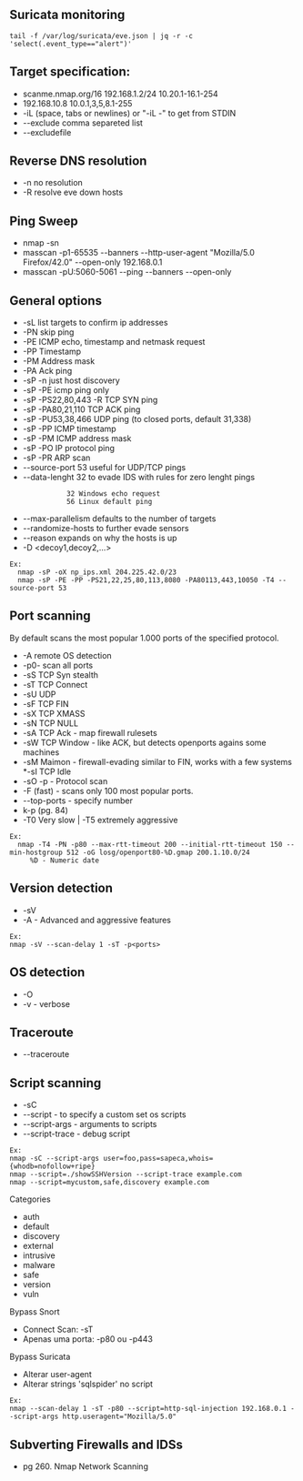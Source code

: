 ##  Suricata monitoring
`tail -f /var/log/suricata/eve.json | jq -r -c 'select(.event_type=="alert")'`

## Target specification:
* scanme.nmap.org/16 192.168.1.2/24 10.20.1-16.1-254
* 192.168.10.8 10.0.1,3,5,8.1-255
* -iL <file> (space, tabs or newlines) or "-iL -" to get from STDIN
* --exclude comma separeted list
*  --excludefile <file>

## Reverse DNS resolution
* -n no resolution
* -R resolve eve down hosts


## Ping Sweep

* nmap -sn <target>
* masscan -p1-65535 --banners --http-user-agent "Mozilla/5.0 Firefox/42.0" --open-only 192.168.0.1
* masscan -pU:5060-5061 --ping --banners --open-only

## General options
* -sL list targets to confirm ip addresses
* -PN skip ping
* -PE ICMP echo, timestamp and netmask request
* -PP Timestamp
* -PM Address mask
* -PA Ack ping
* -sP -n just host discovery
* -sP -PE icmp ping only
* -sP -PS22,80,443 -R TCP SYN ping
* -sP -PA80,21,110 TCP ACK ping
* -sP -PU53,38,466 UDP ping (to closed ports, default 31,338)
* -sP -PP ICMP timestamp
* -sP -PM ICMP address mask
* -sP -PO IP protocol ping
* -sP -PR ARP scan
* --source-port 53 useful for UDP/TCP pings
* --data-lenght 32 to evade IDS with rules for zero lenght pings
```
              32 Windows echo request
              56 Linux default ping
```
* --max-parallelism defaults to the number of targets
* --randomize-hosts to further evade sensors
* --reason expands on why the hosts is up
* -D <decoy1,decoy2,...>
```
Ex:
  nmap -sP -oX np_ips.xml 204.225.42.0/23
  nmap -sP -PE -PP -PS21,22,25,80,113,8080 -PA80113,443,10050 -T4 --source-port 53
```

## Port scanning
By default scans the most popular 1.000 ports of the specified protocol.

* -A remote OS detection
* -p0- scan all ports
* -sS TCP Syn stealth
* -sT TCP Connect
* -sU UDP
* -sF TCP FIN
* -sX TCP XMASS
* -sN TCP NULL
* -sA TCP Ack - map firewall rulesets
* -sW TCP Window - like ACK, but detects openports agains some machines
* -sM Maimon - firewall-evading similar to FIN, works with a few systems
*-sI TCP Idle
* -sO -p <protocol> - Protocol scan
* -F (fast) - scans only 100 most popular ports.
* --top-ports <num> - specify number
* k-p <list of ports> (pg. 84)
* -T0 Very slow | -T5 extremely aggressive
  
```
Ex: 
  nmap -T4 -PN -p80 --max-rtt-timeout 200 --initial-rtt-timeout 150 --min-hostgroup 512 -oG losg/openport80-%D.gmap 200.1.10.0/24
     %D - Numeric date

  ```
## Version detection
* -sV
* -A - Advanced and aggressive features

```  
Ex:
nmap -sV --scan-delay 1 -sT -p<ports>
```

## OS detection
* -O
* -v - verbose

## Traceroute
* --traceroute
  
## Script scanning
* -sC
* --script - to specify a custom set os scripts
* --script-args - arguments to scripts
* --script-trace - debug script

```
Ex:
nmap -sC --script-args user=foo,pass=sapeca,whois={whodb=nofollow+ripe}
nmap --script=./showSSHVersion --script-trace example.com
nmap --script=mycustom,safe,discovery example.com
```
  
Categories
* auth
* default
* discovery
* external
* intrusive
* malware
* safe
* version
* vuln
  
Bypass Snort
* Connect Scan: -sT
* Apenas uma porta: -p80 ou -p443
  
Bypass Suricata
* Alterar user-agent
* Alterar strings 'sqlspider' no script
  
```
Ex:
nmap --scan-delay 1 -sT -p80 --script=http-sql-injection 192.168.0.1 --script-args http.useragent="Mozilla/5.0"
```
  
## Subverting Firewalls and IDSs
* pg 260. Nmap Network Scanning
